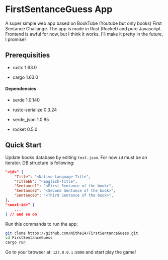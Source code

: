 # FirstSentanceGuess App

A super simple web app based on BookTube (Youtube but only books) First Sentance Challange. The app is made in Rust (Rocket) and pure Javascript. Frontend is awful for now, but I think it works. I'll make it pretty in the future, I promise!

## Prerequisities

- rustc 1.63.0

- cargo 1.63.0

#### Dependencies

- serde 1.0.140

- rustc-serialize 0.3.24

- serde_json 1.0.85

- rocket 0.5.0

## Quick Start

Update books database by editing `text.json`. For now `id` must be an iterator. DB structure is following:

```json
"<id>" {
    "Title": "<Native-Language-Title",
    "TitleEN": "<English-Title",
    "Sentance1": "<First Sentance of the book>",
    "Sentance2": "<Second Sentance of the book>",
    "Sentance3": "<Third Sentance of the book>",
},
"<next-id>" {
    ...
} // and so on
```

 

Run this commands to run the app:

```bash
git clone https://github.com/Nithe14/FirstSentanceGuess.git
cd FirstSentanceGuess
cargo run
```

Go to your browser at: `127.0.0.1:8000`  and start play the game!


